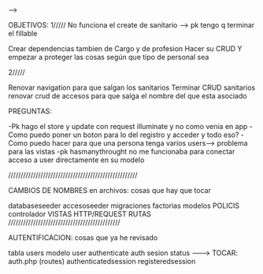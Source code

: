 --> 


OBJETIVOS:
1/////
No funciona el create de sanitario --> pk tengo q terminar el fillable



Crear dependencias tambien de Cargo y de profesion
Hacer su CRUD
Y empezar a proteger las cosas según que tipo de personal sea

2/////

Renovar navigation para que salgan los sanitarios
Terminar CRUD sanitarios
renovar crud de accesos para que salga el nombre del que esta asociado





PREGUNTAS:

-Pk hago el store y update con request illuminate y no como venia en app 
-Como puedo poner un boton para lo del registro y acceder y todo eso?
-Como puedo hacer para que una persona tenga varios users--> problema para las vistas
-pk hasmanythrought no me funcionaba para conectar acceso a user directamente en su modelo

////////////////////////////////////////////////////

CAMBIOS DE NOMBRES en archivos: cosas que hay que tocar

databaseseeder
accesoseeder
migraciones
factorias
modelos
POLICIS
controlador
VISTAS
HTTP/REQUEST
RUTAS
/////////////////////////////////////////////

AUTENTIFICACION: cosas que ya he revisado

tabla users
modelo user
authenticate
auth sesion status
---> TOCAR: auth.php (routes)
            authenticatedsession
            registeredsession


